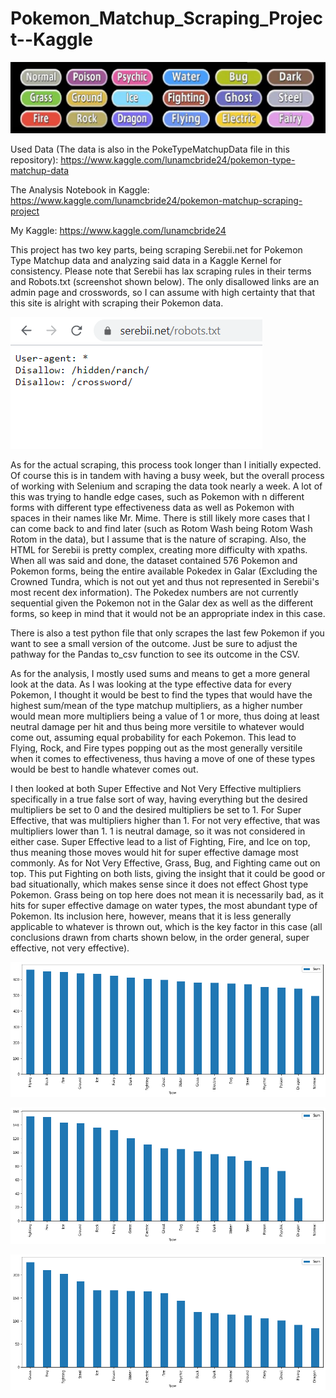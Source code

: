 # Pokemon_Matchup_Scraping_Project--Kaggle

![Types](https://github.com/Luna-McBride/Kaggle_Personal_Projects/blob/master/Scraping/Pokemon_Matchup_Scraping_Project/TypeFix3.png)

Used Data (The data is also in the PokeTypeMatchupData file in this repository): https://www.kaggle.com/lunamcbride24/pokemon-type-matchup-data

The Analysis Notebook in Kaggle: https://www.kaggle.com/lunamcbride24/pokemon-matchup-scraping-project

My Kaggle: https://www.kaggle.com/lunamcbride24

This project has two key parts, being scraping Serebii.net for Pokemon Type Matchup data and analyzing said data in a Kaggle Kernel for consistency. Please note that Serebii has lax scraping rules in their terms and Robots.txt (screenshot shown below). The only disallowed links are an admin page and crosswords, so I can assume with high certainty that that this site is alright with scraping their Pokemon data.

![Robots](https://github.com/Luna-McBride/Kaggle_Personal_Projects/blob/master/Scraping/Pokemon_Matchup_Scraping_Project/SerebiiRobots.png)

As for the actual scraping, this process took longer than I initially expected. Of course this is in tandem with having a busy week, but the overall process of working with Selenium and scraping the data took nearly a week. A lot of this was trying to handle edge cases, such as Pokemon with n different forms with different type effectiveness data as well as Pokemon with spaces in their names like Mr. Mime. There is still likely more cases that I can come back to and find later (such as Rotom Wash being Rotom Wash Rotom in the data), but I assume that is the nature of scraping. Also, the HTML for Serebii is pretty complex, creating more difficulty with xpaths. When all was said and done, the dataset contained 576 Pokemon and Pokemon forms, being the entire available Pokedex in Galar (Excluding the Crowned Tundra, which is not out yet and thus not represented in Serebii's most recent dex information). The Pokedex numbers are not currently sequential given the Pokemon not in the Galar dex as well as the different forms, so keep in mind that it would not be an appropriate index in this case.

There is also a test python file that only scrapes the last few Pokemon if you want to see a small version of the outcome. Just be sure to adjust the pathway for the Pandas to_csv function to see its outcome in the CSV.

As for the analysis, I mostly used sums and means to get a more general look at the data. As I was looking at the type effective data for every Pokemon, I thought it would be best to find the types that would have the highest sum/mean of the type matchup multipliers, as a higher number would mean more multipliers being a value of 1 or more, thus doing at least neutral damage per hit and thus being more versitile to whatever would come out, assuming equal probability for each Pokemon. This lead to Flying, Rock, and Fire types popping out as the most generally versitile when it comes to effectiveness, thus having a move of one of these types would be best to handle whatever comes out.

I then looked at both Super Effective and Not Very Effective multipliers specifically in a true false sort of way, having everything but the desired multipliers be set to 0 and the desired multipliers be set to 1. For Super Effective, that was multipliers higher than 1. For not very effective, that was multipliers lower than 1. 1 is neutral damage, so it was not considered in either case. Super Effective lead to a list of Fighting, Fire, and Ice on top, thus meaning those moves would hit for super effective damage most commonly. As for Not Very Effective, Grass, Bug, and Fighting came out on top. This put Fighting on both lists, giving the insight that it could be good or bad situationally, which makes sense since it does not effect Ghost type Pokemon. Grass being on top here does not mean it is necessarily bad, as it hits for super effective damage on water types, the most abundant type of Pokemon. Its inclusion here, however, means that it is less generally applicable to whatever is thrown out, which is the key factor in this case (all conclusions drawn from charts shown below, in the order general, super effective, not very effective).

![General](https://github.com/Luna-McBride/Kaggle_Personal_Projects/blob/master/Scraping/Pokemon_Matchup_Scraping_Project/General.png)

![Super](https://github.com/Luna-McBride/Kaggle_Personal_Projects/blob/master/Scraping/Pokemon_Matchup_Scraping_Project/SuperEffective.png)

![Not](https://github.com/Luna-McBride/Kaggle_Personal_Projects/blob/master/Scraping/Pokemon_Matchup_Scraping_Project/NotVeryEffective.png)
